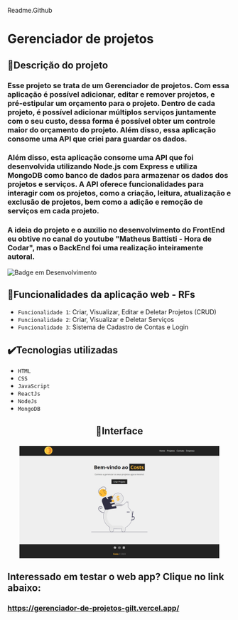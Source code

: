 Readme.Github

# Gerenciador de projetos

## 📱Descrição do projeto

### Esse projeto se trata de um Gerenciador de projetos. Com essa aplicação é possível adicionar, editar e remover projetos, e pré-estipular um orçamento para o projeto. Dentro de cada projeto, é possível adicionar múltiplos serviços juntamente com o seu custo, dessa forma é possível obter um controle maior do orçamento do projeto. Além disso, essa aplicação consome uma API que criei para guardar os dados.
### Além disso, esta aplicação consome uma API que foi desenvolvida utilizando Node.js com Express e utiliza MongoDB como banco de dados para armazenar os dados dos projetos e serviços. A API oferece funcionalidades para interagir com os projetos, como a criação, leitura, atualização e exclusão de projetos, bem como a adição e remoção de serviços em cada projeto.
### A ideia do projeto e o auxilio no desenvolvimento do FrontEnd eu obtive no canal do youtube "Matheus Battisti - Hora de Codar", mas o BackEnd foi uma realização inteiramente autoral.

![Badge em Desenvolvimento](http://img.shields.io/static/v1?label=STATUS&message=EM%20DESENVOLVIMENTO&color=GREEN&style=for-the-badge)

## 🔨Funcionalidades da aplicação web - RFs

- `Funcionalidade 1`: Criar, Visualizar, Editar e Deletar Projetos (CRUD)
- `Funcionalidade 2`: Criar, Visualizar e Deletar Serviços
- `Funcionalidade 3`: Sistema de Cadastro de Contas e Login

## ✔️Tecnologias utilizadas

- `HTML`
- `CSS`
- `JavaScript`
- `ReactJs`
- `NodeJs`
- `MongoDB`

## <p align="center">📱Interface</p>

<p align="center">
<img src="/src/img/interfaceCosts.png" width="450px" align="center">
</p>

## Interessado em testar o web app? Clique no link abaixo:
### https://gerenciador-de-projetos-gilt.vercel.app/
